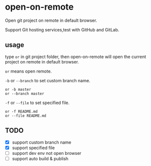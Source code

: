 # open-on-remote

Open git project on remote in default browser.

Support Git hosting services,test with GitHub and GitLab.

## usage

type `or` in git project folder, then open-on-remote will open the current project on remote in default browser.

`or` means open remote.

`-b` or `--branch` to set custom branch name.

```
or -b master
or --branch master
```

`-f` or `--file` to set specified file.

```
or -f README.md
or --file README.md
```

## TODO

- [x] support custom branch name
- [x] support specified file
- [ ] support dev env not open browser
- [ ] support auto build & publish
